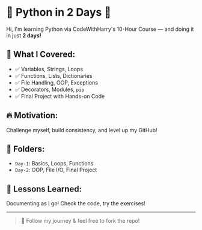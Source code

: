 # 🐍 Python in 2 Days 🚀

Hi, I'm learning Python via CodeWithHarry's 10-Hour Course — and doing it in just **2 days!**

## 📌 What I Covered:
- ✅ Variables, Strings, Loops
- ✅ Functions, Lists, Dictionaries
- ✅ File Handling, OOP, Exceptions
- ✅ Decorators, Modules, `pip`
- ✅ Final Project with Hands-on Code

## 🔥 Motivation:
Challenge myself, build consistency, and level up my GitHub!

## 📂 Folders:
- `Day-1`: Basics, Loops, Functions
- `Day-2`: OOP, File I/O, Final Project

## 🧠 Lessons Learned:
Documenting as I go! Check the code, try the exercises!

---

> 💚 Follow my journey & feel free to fork the repo!

